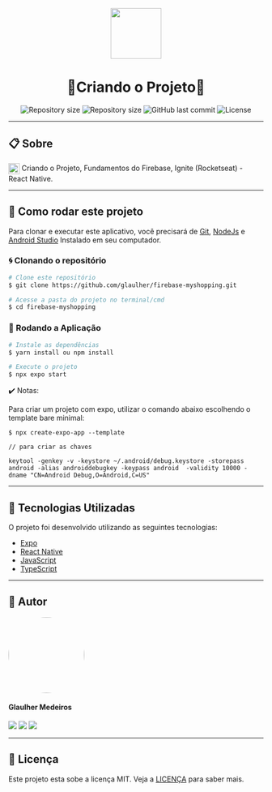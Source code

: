 <p align="center" >
  <img align="center" src="https://d33wubrfki0l68.cloudfront.net/554c3b0e09cf167f0281fda839a5433f2040b349/ecfc9/img/header_logo.svg" width="100" />
</p>

<h1 align="center">
  🚀Criando o Projeto🚀
</h1>

<p align="center" >
  <img alt="Repository size" src="https://img.shields.io/badge/Mobile-react--native-blue?style=for-the-badge">

  <img alt="Repository size" src="https://img.shields.io/npm/types/typescript?style=for-the-badge">

  <img alt="GitHub last commit" src="https://img.shields.io/github/last-commit/glaulher/react-native_Ignite?style=for-the-badge">

  <img alt="License" src="https://img.shields.io/badge/license-MIT-blue.svg?style=for-the-badge" />
</p>

---

## 📋 Sobre

<img align="center" src="https://d33wubrfki0l68.cloudfront.net/554c3b0e09cf167f0281fda839a5433f2040b349/ecfc9/img/header_logo.svg" width="22" /> Criando o Projeto, Fundamentos do Firebase, Ignite (Rocketseat) - React Native.

---

## 📂 Como rodar este projeto

Para clonar e executar este aplicativo, você precisará de [Git](https://git-scm.com), [NodeJs](https://nodejs.org/en/) e [Android Studio](https://developer.android.com/studio) Instalado em seu computador.

### 🌀 Clonando o repositório

```bash
# Clone este repositório
$ git clone https://github.com/glaulher/firebase-myshopping.git

# Acesse a pasta do projeto no terminal/cmd
$ cd firebase-myshopping

```

### 🎲 Rodando a Aplicação

```bash
# Instale as dependências
$ yarn install ou npm install

# Execute o projeto
$ npx expo start
```

✔️ Notas:

Para criar um projeto com expo, utilizar o comando abaixo escolhendo o template bare minimal:

```shell
$ npx create-expo-app --template

// para criar as chaves

keytool -genkey -v -keystore ~/.android/debug.keystore -storepass android -alias androiddebugkey -keypass android  -validity 10000 -dname "CN=Android Debug,O=Android,C=US"

```

---

## 🚀 Tecnologias Utilizadas

O projeto foi desenvolvido utilizando as seguintes tecnologias:

- [Expo](https://expo.dev/)
- [React Native](https://reactnative.dev)
- [JavaScript](https://developer.mozilla.org/pt-BR/docs/Web/JavaScript)
- [TypeScript](https://www.typescriptlang.org)

---


## 🧑 Autor

<img style="border-radius: 75px;" src="https://glaulher.github.io/assets/img/sample/avatar.jpeg" width="150px;" alt=""/>
 <h4>Glaulher Medeiros</h4>

<p align="left">
<span style="inline-block;">
  <a href="https://www.linkedin.com/in/glaulher-medeiros-03799967/" target="_blank"><img src="https://img.shields.io/badge/LinkedIn-0077B5?style=for-the-badge&logo=linkedin&logoColor=white" ></a>
</span>
<span style="inline-block;">
  <a href="https://glaulher.github.io/" target="_blank"><img src="https://img.shields.io/badge/github.io-gray?style=for-the-badge&logo=github&logoColor=white" ></a>
</span>

<span style="inline-block;">
  <a href="https://terminaldopenguin.blogspot.com/" target="_blank"><img src="https://img.shields.io/badge/blog-orange?style=for-the-badge&logo=blogger&logoColor=white"></a>
</span>
</p>

---

## 📝 Licença

Este projeto esta sobe a licença MIT. Veja a [LICENÇA](https://github.com/glaulher/react-native_Ignite/blob/main/LICENSE) para saber mais.
